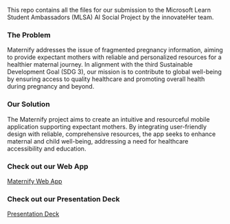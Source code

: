 This repo contains all the files for our submission to the Microsoft Learn Student Ambassadors (MLSA) AI Social Project by the innovateHer team. 

### The Problem
Maternify addresses the issue of fragmented pregnancy information, aiming to provide expectant mothers with reliable and personalized resources for a healthier maternal journey. In alignment with the third Sustainable Development Goal (SDG 3), our mission is to contribute to global well-being by ensuring access to quality healthcare and promoting overall health during pregnancy and beyond.

### Our Solution
The Maternify project aims to create an intuitive and resourceful mobile application supporting expectant mothers. By integrating user-friendly design with reliable, comprehensive resources, the app seeks to enhance maternal and child well-being, addressing a need for healthcare accessibility and education.

### Check out our Web App
[Maternify Web App]()

### Check out our Presentation Deck
[Presentation Deck](https://1drv.ms/p/s!ApMGZZJ0814pl0yuPGarBOXoGS62?e=UCjD2X)
